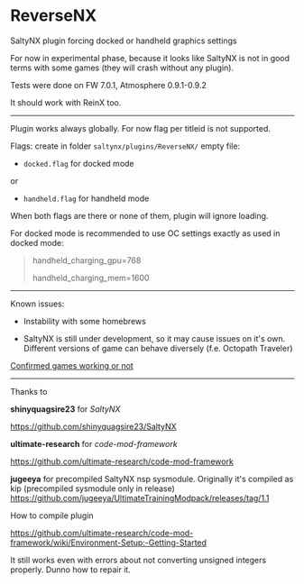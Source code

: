 # ReverseNX
SaltyNX plugin forcing docked or handheld graphics settings

For now in experimental phase, because it looks like SaltyNX is not in good terms with some games (they will crash without any plugin).

Tests were done on FW 7.0.1, Atmosphere 0.9.1-0.9.2

It should work with ReinX too.

-----------

Plugin works always globally. For now flag per titleid is not supported.

Flags:
create in folder `saltynx/plugins/ReverseNX/` empty file:
- `docked.flag` for docked mode

or

- `handheld.flag` for handheld mode 

When both flags are there or none of them, plugin will ignore loading.

For docked mode is recommended to use OC settings exactly as used in docked mode:

>handheld_charging_gpu=768
>
>handheld_charging_mem=1600

-----------

Known issues:

- Instability with some homebrews

- SaltyNX is still under development, so it may cause issues on it's own. Different versions of game can behave diversely (f.e. Octopath Traveler)

[Confirmed games working or not](gameslist.md)

-----------

Thanks to 

**shinyquagsire23** for *SaltyNX*

https://github.com/shinyquagsire23/SaltyNX

**ultimate-research** for *code-mod-framework*

https://github.com/ultimate-research/code-mod-framework

**jugeeya** for precompiled SaltyNX nsp sysmodule. Originally it's compiled as kip (precompiled sysmodule only in release)
https://github.com/jugeeya/UltimateTrainingModpack/releases/tag/1.1



How to compile plugin

https://github.com/ultimate-research/code-mod-framework/wiki/Environment-Setup:-Getting-Started

It still works even with errors about not converting unsigned integers properly. Dunno how to repair it.
